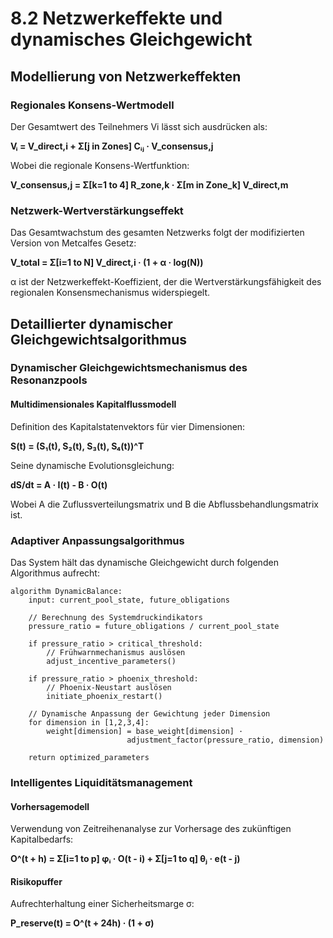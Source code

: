 # 8.2 Netzwerkeffekte und dynamisches Gleichgewicht

## Modellierung von Netzwerkeffekten

### Regionales Konsens-Wertmodell

Der Gesamtwert des Teilnehmers Vi lässt sich ausdrücken als:

**Vᵢ = V_direct,i + Σ[j in Zones] Cᵢⱼ · V_consensus,j**

Wobei die regionale Konsens-Wertfunktion:

**V_consensus,j = Σ[k=1 to 4] R_zone,k · Σ[m in Zone_k] V_direct,m**

### Netzwerk-Wertverstärkungseffekt

Das Gesamtwachstum des gesamten Netzwerks folgt der modifizierten Version von Metcalfes Gesetz:

**V_total = Σ[i=1 to N] V_direct,i · (1 + α · log(N))**

α ist der Netzwerkeffekt-Koeffizient, der die Wertverstärkungsfähigkeit des regionalen Konsensmechanismus widerspiegelt.

## Detaillierter dynamischer Gleichgewichtsalgorithmus

### Dynamischer Gleichgewichtsmechanismus des Resonanzpools

#### Multidimensionales Kapitalflussmodell
Definition des Kapitalstatenvektors für vier Dimensionen:

**S(t) = (S₁(t), S₂(t), S₃(t), S₄(t))^T**

Seine dynamische Evolutionsgleichung:

**dS/dt = A · I(t) - B · O(t)**

Wobei A die Zuflussverteilungsmatrix und B die Abflussbehandlungsmatrix ist.

### Adaptiver Anpassungsalgorithmus

Das System hält das dynamische Gleichgewicht durch folgenden Algorithmus aufrecht:

```
algorithm DynamicBalance:
    input: current_pool_state, future_obligations
    
    // Berechnung des Systemdruckindikators
    pressure_ratio = future_obligations / current_pool_state
    
    if pressure_ratio > critical_threshold:
        // Frühwarnmechanismus auslösen
        adjust_incentive_parameters()
    
    if pressure_ratio > phoenix_threshold:
        // Phoenix-Neustart auslösen
        initiate_phoenix_restart()
    
    // Dynamische Anpassung der Gewichtung jeder Dimension
    for dimension in [1,2,3,4]:
        weight[dimension] = base_weight[dimension] · 
                          adjustment_factor(pressure_ratio, dimension)
    
    return optimized_parameters
```

### Intelligentes Liquiditätsmanagement

#### Vorhersagemodell
Verwendung von Zeitreihenanalyse zur Vorhersage des zukünftigen Kapitalbedarfs:

**O^(t + h) = Σ[i=1 to p] φᵢ · O(t - i) + Σ[j=1 to q] θⱼ · e(t - j)**

#### Risikopuffer
Aufrechterhaltung einer Sicherheitsmarge σ:

**P_reserve(t) = O^(t + 24h) · (1 + σ)**